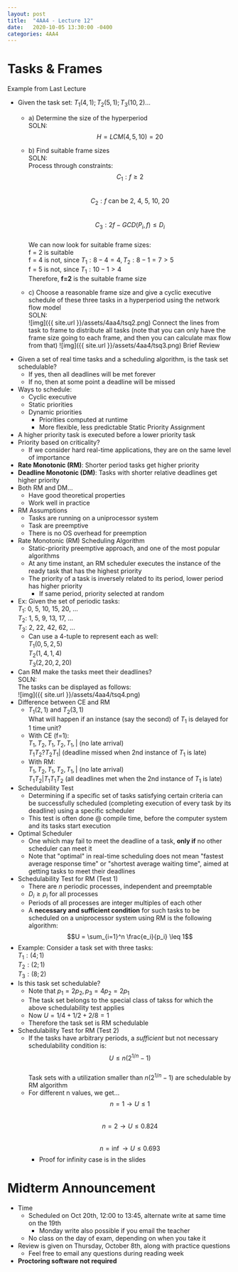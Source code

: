 ```yaml
---
layout: post
title:  "4AA4 - Lecture 12"
date:   2020-10-05 13:30:00 -0400
categories: 4AA4
---
```


Tasks & Frames
===

Example from Last Lecture
- Given the task set: $T_1(4, 1); T_2(5, 1); T_3(10, 2)$...
    - a) Determine the size of the hyperperiod  
    SOLN:  
    $$H = LCM(4, 5, 10) = 20$$
    - b) Find suitable frame sizes  
    SOLN:  
    Process through constraints:  
    $$C_1: f \geq 2$$  
    $$C_2: f \text{ can be 2, 4, 5, 10, 20}$$  
    $$C_3: 2f - GCD(P_i, f) \leq D_i$$  
    We can now look for suitable frame sizes:  
    f = 2 is suitable  
    f = 4 is not, since $T_1: 8-4 = 4, T_2: 8-1 = 7 \gt 5$  
    f = 5 is not, since $T_1: 10-1 \gt 4$  
    Therefore, **f=2**  is the suitable frame size

    - c) Choose a reasonable frame size and give a cyclic executive schedule of these three tasks in a hyperperiod using the network flow model  
    SOLN:  
    ![img]({{ site.url }}/assets/4aa4/tsq2.png) 
    Connect the lines from task to frame to distribute all tasks (note that you can only have the frame size going to each frame, and then you can calculate max flow from that)
    ![img]({{ site.url }}/assets/4aa4/tsq3.png)
Brief Review
- Given a set of real time tasks and a scheduling algorithm, is the task set schedulable?
    - If yes, then all deadlines will be met forever
    - If no, then at some point a deadline will be missed
- Ways to schedule:
    - Cyclic executive
    - Static priorities
    - Dynamic priorities
        - Priorities computed at runtime
        - More flexible, less predictable
Static Priority Assignment
- A higher priority task is executed before a lower priority task
- Priority based on criticality?
    - If we consider hard real-time applications, they are on the same level of importance
- **Rate Monotonic (RM)**: Shorter period tasks get higher priority
- **Deadline Monotonic (DM)**: Tasks with shorter relative deadlines get higher priority
- Both RM and DM...
    - Have good theoretical properties
    - Work well in practice
- RM Assumptions
    - Tasks are running on a uniprocessor system
    - Task are preemptive
    - There is no OS overhead for preemption
- Rate Monotonic (RM) Scheduling Algorithm
    - Static-priority preemptive approach, and one of the most popular algorithms
    - At any time instant, an RM scheduler executes the instance of the ready task that has the highest priority
    - The priority of a task is inversely related to its period, lower period has higher priority
        - If same period, priority selected at random
- Ex: Given the set of periodic tasks:  
$T_1$: 0, 5, 10, 15, 20, ...  
$T_2$: 1, 5, 9, 13, 17, ...  
$T_3$: 2, 22, 42, 62, ...  
    - Can use a 4-tuple to represent each as well:  
    $T_1 (0, 5, 2, 5)$  
    $T_2 (1, 4, 1, 4)$  
    $T_3 (2, 20, 2, 20)$  
- Can RM make the tasks meet their deadlines?  
SOLN:  
The tasks can be displayed as follows:  
![img]({{ site.url }}/assets/4aa4/tsq4.png)
- Difference between CE and RM
    - $T_1(2, 1)$ and $T_2(3, 1)$  
    What will happen if an instance (say the second) of $T_1$ is delayed for 1 time unit?
    - With CE (f=1):  
    $T_1, T_2, T_1, T_2, T_1, |$ (no late arrival)  
    $T_1 T_2 ? T_2 T_1 |$ (deadline missed when 2nd instance of $T_1$ is late)
    - With RM:  
    $T_1, T_2, T_1, T_2, T_1, |$ (no late arrival)  
    $T_1 T_2 | T_1 T_1 T_2$ (all deadlines met when the 2nd instance of $T_1$ is late)
- Schedulability Test
    - Determining if a specific set of tasks satisfying certain criteria can be successfully scheduled (completing execution of every task by its deadline) using a specific scheduler
    - This test is often done @ compile time, before the computer system and its tasks start execution
- Optimal Scheduler
    - One which may fail to meet the deadline of a task, **only if** no other scheduler can meet it
    - Note that "optimal" in real-time scheduling does not mean "fastest average response time" or "shortest average waiting time", aimed at getting tasks to meet their deadlines
- Schedulability Test for RM (Test 1)
    - There are *n* periodic processes, independent and preemptable
    - $D_i \geq p_i$ for all processes
    - Periods of all processes are integer multiples of each other
    - A **necessary and sufficient condition** for such tasks to be scheduled on a uniprocessor system using RM is the following algorithm:  
    $$U = \sum_{i=1}^n \frac{e_i}{p_i} \leq 1$$
- Example: Consider a task set with three tasks:  
$T_1: (4;1)$  
$T_2: (2;1)$  
$T_3: (8;2)$  
- Is this task set schedulable?
    - Note that $p_1 = 2p_2, p_3 = 4p_2 = 2p_1$
    - The task set belongs to the special class of takss for which the above schedulability test applies
    - Now $U = 1/4 + 1/2 + 2/8 = 1$  
    - Therefore the task set is RM schedulable
- Schedulability Test for RM (Test 2)
    - If the tasks have arbitrary periods, a *sufficient* but not necessary schedulability condition is:  
    $$U \leq n(2^{1/n} - 1)$$  
    Task sets with a utilization smaller than $n(2^{1/n} - 1)$ are schedulable by RM algorithm
    - For different n values, we get...  
    $$n = 1 \rightarrow U \leq 1$$  
    $$n = 2 \rightarrow U \leq 0.824$$  
    $$n = \inf \rightarrow U \leq 0.693$$  
        - Proof for infinity case is in the slides
     


Midterm Announcement
===
- Time
    - Scheduled on Oct 20th, 12:00 to 13:45, alternate write at same time on the 19th
        - Monday write also possible if you email the teacher
    - No class on the day of exam, depending on when you take it
- Review is given on Thursday, October 8th, along with practice questions
    - Feel free to email any questions during reading week
- **Proctoring software not required**